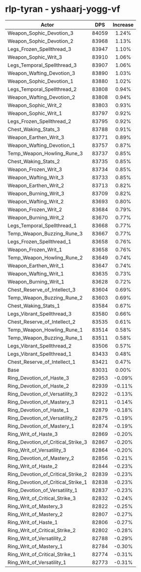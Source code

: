 # rlp-tyran - yshaarj-yogg-vf
| Actor | DPS | Increase |
|---|:---:|:---:|
|Weapon_Sophic_Devotion_3|84059|1.24%|
|Weapon_Sophic_Devotion_2|83968|1.13%|
|Legs_Frozen_Spellthread_3|83947|1.10%|
|Weapon_Sophic_Writ_3|83910|1.06%|
|Legs_Temporal_Spellthread_3|83907|1.06%|
|Weapon_Wafting_Devotion_3|83890|1.03%|
|Weapon_Sophic_Devotion_1|83880|1.02%|
|Legs_Temporal_Spellthread_2|83808|0.94%|
|Weapon_Wafting_Devotion_2|83808|0.94%|
|Weapon_Sophic_Writ_2|83803|0.93%|
|Weapon_Sophic_Writ_1|83797|0.92%|
|Legs_Frozen_Spellthread_2|83795|0.92%|
|Chest_Waking_Stats_3|83788|0.91%|
|Weapon_Earthen_Writ_3|83771|0.89%|
|Weapon_Wafting_Devotion_1|83757|0.87%|
|Temp_Weapon_Howling_Rune_3|83737|0.85%|
|Chest_Waking_Stats_2|83735|0.85%|
|Weapon_Frozen_Writ_3|83734|0.85%|
|Weapon_Wafting_Writ_3|83733|0.85%|
|Weapon_Earthen_Writ_2|83713|0.82%|
|Weapon_Burning_Writ_3|83709|0.82%|
|Weapon_Wafting_Writ_2|83693|0.80%|
|Weapon_Frozen_Writ_2|83684|0.79%|
|Weapon_Burning_Writ_2|83670|0.77%|
|Legs_Temporal_Spellthread_1|83668|0.77%|
|Temp_Weapon_Buzzing_Rune_3|83667|0.77%|
|Legs_Frozen_Spellthread_1|83658|0.76%|
|Weapon_Frozen_Writ_1|83658|0.76%|
|Temp_Weapon_Howling_Rune_2|83649|0.74%|
|Weapon_Earthen_Writ_1|83647|0.74%|
|Weapon_Wafting_Writ_1|83635|0.73%|
|Weapon_Burning_Writ_1|83628|0.72%|
|Chest_Reserve_of_Intellect_3|83604|0.69%|
|Temp_Weapon_Buzzing_Rune_2|83603|0.69%|
|Chest_Waking_Stats_1|83584|0.67%|
|Legs_Vibrant_Spellthread_3|83580|0.66%|
|Chest_Reserve_of_Intellect_2|83535|0.61%|
|Temp_Weapon_Howling_Rune_1|83514|0.58%|
|Temp_Weapon_Buzzing_Rune_1|83511|0.58%|
|Legs_Vibrant_Spellthread_2|83506|0.57%|
|Legs_Vibrant_Spellthread_1|83433|0.48%|
|Chest_Reserve_of_Intellect_1|83421|0.47%|
|Base|83031|0.00%|
|Ring_Devotion_of_Haste_3|82953|-0.09%|
|Ring_Devotion_of_Haste_2|82939|-0.11%|
|Ring_Devotion_of_Versatility_3|82922|-0.13%|
|Ring_Devotion_of_Mastery_3|82911|-0.14%|
|Ring_Devotion_of_Haste_1|82879|-0.18%|
|Ring_Devotion_of_Versatility_2|82875|-0.19%|
|Ring_Devotion_of_Mastery_1|82874|-0.19%|
|Ring_Writ_of_Haste_3|82869|-0.20%|
|Ring_Devotion_of_Critical_Strike_3|82867|-0.20%|
|Ring_Writ_of_Versatility_3|82864|-0.20%|
|Ring_Devotion_of_Mastery_2|82856|-0.21%|
|Ring_Writ_of_Haste_2|82844|-0.23%|
|Ring_Devotion_of_Critical_Strike_2|82839|-0.23%|
|Ring_Devotion_of_Critical_Strike_1|82838|-0.23%|
|Ring_Devotion_of_Versatility_1|82837|-0.23%|
|Ring_Writ_of_Critical_Strike_3|82832|-0.24%|
|Ring_Writ_of_Mastery_3|82822|-0.25%|
|Ring_Writ_of_Mastery_2|82807|-0.27%|
|Ring_Writ_of_Haste_1|82806|-0.27%|
|Ring_Writ_of_Critical_Strike_2|82802|-0.28%|
|Ring_Writ_of_Versatility_2|82788|-0.29%|
|Ring_Writ_of_Mastery_1|82784|-0.30%|
|Ring_Writ_of_Critical_Strike_1|82774|-0.31%|
|Ring_Writ_of_Versatility_1|82773|-0.31%|
